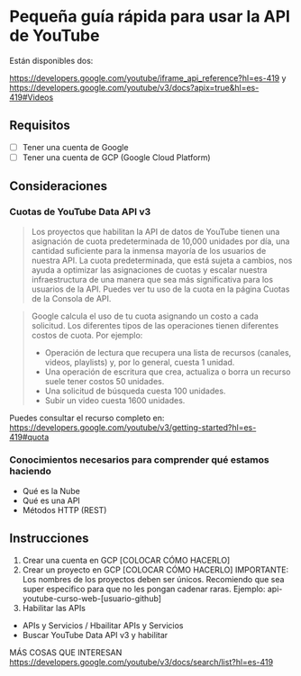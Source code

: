# Pequeña guía rápida para usar la API de YouTube 

Están disponibles dos: 

https://developers.google.com/youtube/iframe_api_reference?hl=es-419
y https://developers.google.com/youtube/v3/docs?apix=true&hl=es-419#Videos 

## Requisitos 

- [ ] Tener una cuenta de Google
- [ ] Tener una cuenta de GCP (Google Cloud Platform) 

## Consideraciones

### Cuotas de YouTube Data API v3

> Los proyectos que habilitan la API de datos de YouTube tienen una asignación de cuota predeterminada de 10,000 unidades por día, una cantidad suficiente para la inmensa mayoría de los usuarios de nuestra API. La cuota predeterminada, que está sujeta a cambios, nos ayuda a optimizar las asignaciones de cuotas y escalar nuestra infraestructura de una manera que sea más significativa para los usuarios de la API. Puedes ver tu uso de la cuota en la página Cuotas de la Consola de API. 

> Google calcula el uso de tu cuota asignando un costo a cada solicitud. Los diferentes tipos de las operaciones tienen diferentes costos de cuota. Por ejemplo:
>    - Operación de lectura que recupera una lista de recursos (canales, videos, playlists) y, por lo general, cuesta 1 unidad.
>   - Una operación de escritura que crea, actualiza o borra un recurso suele tener costos 50 unidades.
>   - Una solicitud de búsqueda cuesta 100 unidades.
>   - Subir un video cuesta 1600 unidades.

Puedes consultar el recurso completo en: https://developers.google.com/youtube/v3/getting-started?hl=es-419#quota

### Conocimientos necesarios para comprender qué estamos haciendo

- Qué es la Nube
- Qué es una API
- Métodos HTTP (REST)

## Instrucciones 

1. Crear una cuenta en GCP [COLOCAR CÓMO HACERLO]
2. Crear un proyecto en GCP [COLOCAR CÓMO HACERLO]
   IMPORTANTE: Los nombres de los proyectos deben ser únicos. Recomiendo que sea super especifico para que no les pongan cadenar raras. Ejemplo: api-youtube-curso-web-[usuario-github]
3. Habilitar las APIs
  - APIs y Servicios / Hbailitar APIs y Servicios
  - Buscar YouTube Data API v3 y habilitar

MÁS COSAS QUE INTERESAN https://developers.google.com/youtube/v3/docs/search/list?hl=es-419